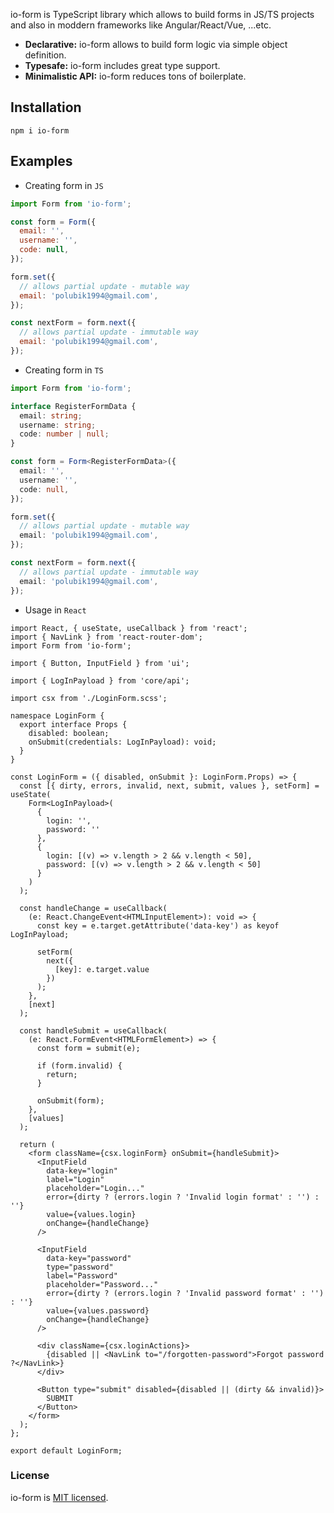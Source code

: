 io-form is TypeScript library which allows to build forms in JS/TS projects and also in moddern frameworks like Angular/React/Vue, ...etc.

- **Declarative:** io-form allows to build form logic via simple object definition.
- **Typesafe:** io-form includes great type support.
- **Minimalistic API:** io-form reduces tons of boilerplate.

## Installation

`npm i io-form`

## Examples

- Creating form in `JS`

```js
import Form from 'io-form';

const form = Form({
  email: '',
  username: '',
  code: null,
});

form.set({
  // allows partial update - mutable way
  email: 'polubik1994@gmail.com',
});

const nextForm = form.next({
  // allows partial update - immutable way
  email: 'polubik1994@gmail.com',
});
```

- Creating form in `TS`

```ts
import Form from 'io-form';

interface RegisterFormData {
  email: string;
  username: string;
  code: number | null;
}

const form = Form<RegisterFormData>({
  email: '',
  username: '',
  code: null,
});

form.set({
  // allows partial update - mutable way
  email: 'polubik1994@gmail.com',
});

const nextForm = form.next({
  // allows partial update - immutable way
  email: 'polubik1994@gmail.com',
});
```

- Usage in `React`

```tsx
import React, { useState, useCallback } from 'react';
import { NavLink } from 'react-router-dom';
import Form from 'io-form';

import { Button, InputField } from 'ui';

import { LogInPayload } from 'core/api';

import csx from './LoginForm.scss';

namespace LoginForm {
  export interface Props {
    disabled: boolean;
    onSubmit(credentials: LogInPayload): void;
  }
}

const LoginForm = ({ disabled, onSubmit }: LoginForm.Props) => {
  const [{ dirty, errors, invalid, next, submit, values }, setForm] = useState(
    Form<LogInPayload>(
      {
        login: '',
        password: ''
      },
      {
        login: [(v) => v.length > 2 && v.length < 50],
        password: [(v) => v.length > 2 && v.length < 50]
      }
    )
  );

  const handleChange = useCallback(
    (e: React.ChangeEvent<HTMLInputElement>): void => {
      const key = e.target.getAttribute('data-key') as keyof LogInPayload;

      setForm(
        next({
          [key]: e.target.value
        })
      );
    },
    [next]
  );

  const handleSubmit = useCallback(
    (e: React.FormEvent<HTMLFormElement>) => {
      const form = submit(e);

      if (form.invalid) {
        return;
      }

      onSubmit(form);
    },
    [values]
  );

  return (
    <form className={csx.loginForm} onSubmit={handleSubmit}>
      <InputField
        data-key="login"
        label="Login"
        placeholder="Login..."
        error={dirty ? (errors.login ? 'Invalid login format' : '') : ''}
        value={values.login}
        onChange={handleChange}
      />

      <InputField
        data-key="password"
        type="password"
        label="Password"
        placeholder="Password..."
        error={dirty ? (errors.login ? 'Invalid password format' : '') : ''}
        value={values.password}
        onChange={handleChange}
      />

      <div className={csx.loginActions}>
        {disabled || <NavLink to="/forgotten-password">Forgot password ?</NavLink>}
      </div>

      <Button type="submit" disabled={disabled || (dirty && invalid)}>
        SUBMIT
      </Button>
    </form>
  );
};

export default LoginForm;

```

### License

io-form is [MIT licensed](./license).
